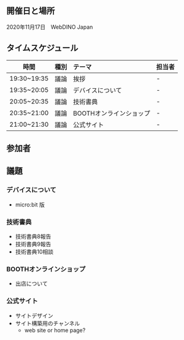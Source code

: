 ## 開催日と場所
2020年11月17日　WebDINO Japan

 ## タイムスケジュール
|時間|種別|テーマ|担当者|
|:----:|:----:|:----|:----|
|19:30~19:35|議論|挨拶|-|
|19:35~20:05|議論|デバイスについて|-|
|20:05~20:35|議論|技術書典|-|
|20:35~21:00|議論|BOOTHオンラインショップ|-|
|21:00~21:30|議論|公式サイト|-|

## 参加者


## 議題

### デバイスについて
- micro:bit 版

### 技術書典
- 技術書典8報告 
- 技術書典9報告 
- 技術書典10相談 

### BOOTHオンラインショップ
- 出店について

### 公式サイト
- サイトデザイン
- サイト構築用のチャンネル
  - web site or home page?
